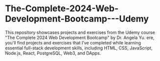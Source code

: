 # The-Complete-2024-Web-Development-Bootcamp---Udemy
This repository showcases projects and exercises from the Udemy course "The Complete 2024 Web Development Bootcamp" by Dr. Angela Yu. ere, you'll find projects and exercises that I’ve completed while learning essential full-stack development skills, including HTML, CSS, JavaScript, Node.js, React, PostgreSQL, Web3, and DApps. 
